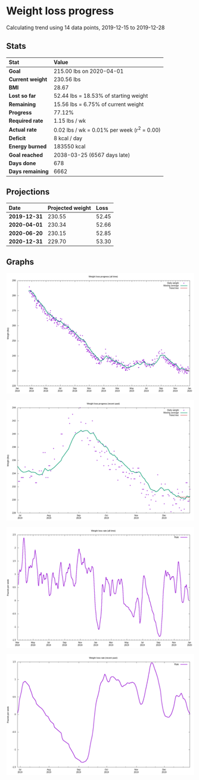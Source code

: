 # Weight loss progress

Calculating trend using 14 data points, 2019-12-15 to 2019-12-28

## Stats

Stat|Value
:-|:-
**Goal**|215.00 lbs on 2020-04-01
**Current weight**|230.56 lbs
**BMI**|28.67
**Lost so far**|52.44 lbs = 18.53% of starting weight
**Remaining**|15.56 lbs =  6.75% of current  weight
**Progress**|77.12%
**Required rate**|1.15 lbs / wk
**Actual rate**|0.02 lbs / wk = 0.01% per week  (r<sup>2</sup> = 0.00)
**Deficit**|8 kcal / day
**Energy burned**|183550 kcal
**Goal reached**|2038-03-25 (6567 days late)
**Days done**|678
**Days remaining**|6662

## Projections

Date|Projected weight|Loss
:-|:-|:-
**2019-12-31**|230.55|52.45
**2020-04-01**|230.34|52.66
**2020-06-20**|230.15|52.85
**2020-12-31**|229.70|53.30

## Graphs

![](weight-graph-alltime.png)

![](weight-graph-recent.png)

![](rate-graph-alltime.png)

![](rate-graph-recent.png)

